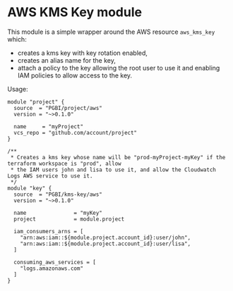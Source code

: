 # AWS KMS Key module

This module is a simple wrapper around the AWS resource `aws_kms_key` which:
   * creates a kms key with key rotation enabled,
   * creates an alias name for the key,
   * attach a policy to the key allowing the root user to use it and enabling IAM policies to allow access to the key.

Usage:

```hcl
module "project" {
  source  = "PGBI/project/aws"
  version = "~>0.1.0"

  name     = "myProject"
  vcs_repo = "github.com/account/project"
}

/**
 * Creates a kms key whose name will be "prod-myProject-myKey" if the terraform workspace is "prod", allow
 * the IAM users john and lisa to use it, and allow the Cloudwatch Logs AWS service to use it.
 */
module "key" {
  source  = "PGBI/kms-key/aws"
  version = "~>0.1.0"

  name               = "myKey"
  project            = module.project

  iam_consumers_arns = [
    "arn:aws:iam::${module.project.account_id}:user/john",
    "arn:aws:iam::${module.project.account_id}:user/lisa",
  ]

  consuming_aws_services = [
    "logs.amazonaws.com"
  ]
}
```
